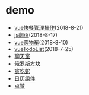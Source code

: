 # demo 

- [vue快餐管理操作](https://fog3211.github.io/demo/pos/dist/index.html)(2018-8-21)  
- [js翻页](https://fog3211.github.io/demo/page-turning/index.html)(2018-8-17)  
- [vue购物车](https://fog3211.github.io/demo/vueShopCart/index.html)(2018-8-10)  
- [vueTodoList](https://fog3211.github.io/demo/todolist/dist/index.html)(2018-7-25)  
- [聊天室](https://github.com/fog3211/demo/tree/master/Chat%20room)  
- [俄罗斯方块](https://fog3211.github.io/demo/Square/index.html)  
- [贪吃蛇](https://fog3211.github.io/demo/Snack/Snack.html)  
- [日历组件](https://fog3211.github.io/demo/DatePicker/index.html) 
- [点赞](https://fog3211.github.io/demo/Star/Star.html)  
